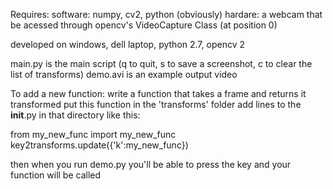 Requires:
software: numpy, cv2, python (obviously) 
hardare: a webcam that be acessed through opencv's VideoCapture Class (at position 0)

developed on windows, dell laptop, python 2.7, opencv 2

main.py is the main script (q to quit, s to save a screenshot, c to clear the list of transforms)
demo.avi is an example output video


To add a new function:
write a function that takes a frame and  returns it transformed
put this function in the 'transforms' folder
add lines to the __init__.py in that directory like this: 

from my_new_func import my_new_func
key2transforms.update({'k':my_new_func})

then when you run demo.py you'll be able to press the key and your function will be called